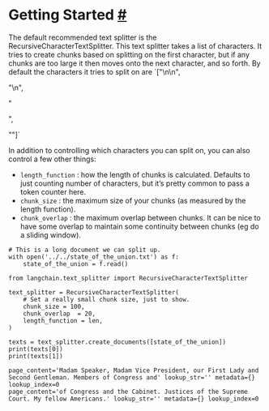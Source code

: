 


 Getting Started
 [#](#getting-started "Permalink to this headline")
=====================================================================



 The default recommended text splitter is the RecursiveCharacterTextSplitter. This text splitter takes a list of characters. It tries to create chunks based on splitting on the first character, but if any chunks are too large it then moves onto the next character, and so forth. By default the characters it tries to split on are
 `["\n\n",
 

 "\n",
 

 "
 

 ",
 

 ""]`




 In addition to controlling which characters you can split on, you can also control a few other things:
 


* `length_function`
 : how the length of chunks is calculated. Defaults to just counting number of characters, but it’s pretty common to pass a token counter here.
* `chunk_size`
 : the maximum size of your chunks (as measured by the length function).
* `chunk_overlap`
 : the maximum overlap between chunks. It can be nice to have some overlap to maintain some continuity between chunks (eg do a sliding window).







```
# This is a long document we can split up.
with open('../../state_of_the_union.txt') as f:
    state_of_the_union = f.read()

```










```
from langchain.text_splitter import RecursiveCharacterTextSplitter

```










```
text_splitter = RecursiveCharacterTextSplitter(
    # Set a really small chunk size, just to show.
    chunk_size = 100,
    chunk_overlap  = 20,
    length_function = len,
)

```










```
texts = text_splitter.create_documents([state_of_the_union])
print(texts[0])
print(texts[1])

```








```
page_content='Madam Speaker, Madam Vice President, our First Lady and Second Gentleman. Members of Congress and' lookup_str='' metadata={} lookup_index=0
page_content='of Congress and the Cabinet. Justices of the Supreme Court. My fellow Americans.' lookup_str='' metadata={} lookup_index=0

```







